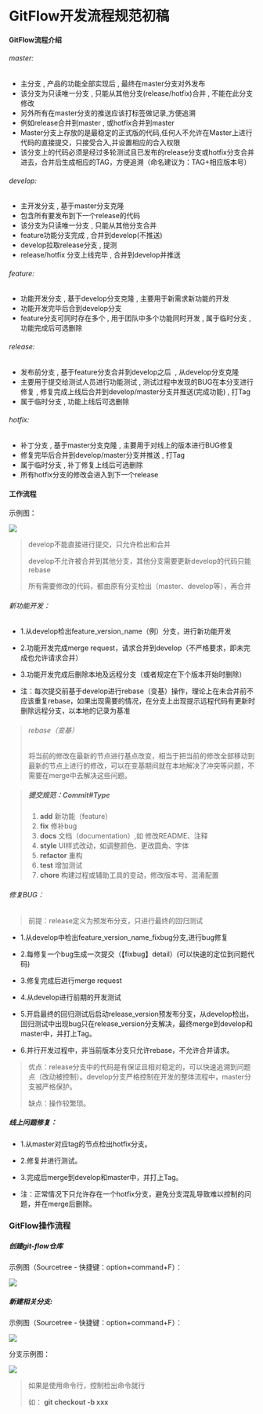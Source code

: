 # GitFlow开发流程规范初稿



#### GitFlow流程介绍

###### master:

- 主分支 , 产品的功能全部实现后 , 最终在master分支对外发布
- 该分支为只读唯一分支 , 只能从其他分支(release/hotfix)合并 , 不能在此分支修改
- 另外所有在master分支的推送应该打标签做记录,方便追溯
- 例如release合并到master , 或hotfix合并到master
- Master分支上存放的是最稳定的正式版的代码,任何人不允许在Master上进行代码的直接提交，只接受合入,并设置相应的合入权限
- 该分支上的代码必须是经过多轮测试且已发布的release分支或hotfix分支合并进去，合并后生成相应的TAG，方便追溯（命名建议为：TAG+相应版本号）

###### develop:

- 主开发分支 , 基于master分支克隆
- 包含所有要发布到下一个release的代码
- 该分支为只读唯一分支 , 只能从其他分支合并
- feature功能分支完成 , 合并到develop(不推送)
- develop拉取release分支 , 提测
- release/hotfix 分支上线完毕 , 合并到develop并推送

###### feature:

- 功能开发分支 , 基于develop分支克隆 , 主要用于新需求新功能的开发
- 功能开发完毕后合到develop分支
- feature分支可同时存在多个 , 用于团队中多个功能同时开发 , 属于临时分支 , 功能完成后可选删除

###### release:

- 发布前分支 , 基于feature分支合并到develop之后  , 从develop分支克隆
- 主要用于提交给测试人员进行功能测试 , 测试过程中发现的BUG在本分支进行修复 , 修复完成上线后合并到develop/master分支并推送(完成功能) , 打Tag
- 属于临时分支 , 功能上线后可选删除

###### hotfix:

- 补丁分支 , 基于master分支克隆 , 主要用于对线上的版本进行BUG修复
- 修复完毕后合并到develop/master分支并推送 , 打Tag
- 属于临时分支 , 补丁修复上线后可选删除
- 所有hotfix分支的修改会进入到下一个release

#### 工作流程

示例图：

![](http://192.168.11.214:8087/android-team/androidteamtogether/raw/master/%E5%BC%80%E5%8F%91%E8%A7%84%E8%8C%83/picture/gitflow%E6%B5%81%E7%A8%8B%E5%9B%BE.jpeg)


> develop不能直接进行提交，只允许检出和合并
>
> develop不允许被合并到其他分支，其他分支需要更新develop的代码只能rebase
>
> 所有需要修改的代码，都由原有分支检出（master、develop等），再合并

###### 新功能开发：

* 1.从develop检出feature_version_name（例）分支，进行新功能开发
  
* 2.功能开发完成merge request，请求合并到develop（不严格要求，即未完成也允许请求合并）
  
* 3.功能开发完成后删除本地及远程分支（或者规定在下个版本开始时删除）
  
* 注：每次提交前基于develop进行rebase（变基）操作，理论上在未合并前不应该重复rebase，如果出现需要的情况，在分支上出现提示远程代码有更新时删除远程分支，以本地的记录为基准

> ###### rebase（变基）
> 
> 将当前的修改在最新的节点进行基点改变，相当于把当前的修改全部移动到最新的节点上进行的修改，可以在变基期间就在本地解决了冲突等问题，不需要在merge中去解决这些问题。

> ##### 提交规范：Commit#Type
> 
> 1. **add** 
>    新功能（feature）
> 2. **fix** 
>    修补bug
> 3. **docs** 
   文档（documentation）,如 修改README、注释
> 4. **style** 
>    UI样式改动，如调整颜色、更改圆角、字体
> 5. **refactor** 
>    重构
> 6. **test** 
   增加测试
> 7. **chore** 
   构建过程或辅助工具的变动，修改版本号、混淆配置

###### 修复BUG：

> 前提：release定义为预发布分支，只进行最终的回归测试

* 1.从develop中检出feature_version_name_fixbug分支,进行bug修复

* 2.每修复一个bug生成一次提交（【fixbug】detail）(可以快速的定位到问题代码)

* 3.修复完成后进行merge request

* 4.从develop进行前期的开发测试

* 5.开启最终的回归测试后启动release_version预发布分支，从develop检出，回归测试中出现bug只在release_version分支解决，最终merge到develop和master中，并打上Tag。

* 6.并行开发过程中，非当前版本分支只允许rebase，不允许合并请求。

> 优点：release分支中的代码是有保证且相对稳定的，可以快速追溯到问题点（改动被控制）。develop分支严格控制在开发的整体流程中，master分支被严格保护。
> 
> 缺点：操作较繁琐。

##### 线上问题修复：

* 1.从master对应tag的节点检出hotfix分支。
  
* 2.修复并进行测试。
  
* 3.完成后merge到develop和master中，并打上Tag。

  
* 注：正常情况下只允许存在一个hotfix分支，避免分支混乱导致难以控制的问题，并在merge后删除。


### GitFlow操作流程

##### 创建git-flow仓库

示例图（Sourcetree - 快捷键：option+command+F）：

![](http://192.168.11.214:8087/android-team/androidteamtogether/raw/master/%E5%BC%80%E5%8F%91%E8%A7%84%E8%8C%83/picture/gitflow%E6%93%8D%E4%BD%9C%E5%9B%BE1.jpeg)

##### 新建相关分支:

示例图（Sourcetree - 快捷键：option+command+F）：

![](http://192.168.11.214:8087/android-team/androidteamtogether/raw/master/%E5%BC%80%E5%8F%91%E8%A7%84%E8%8C%83/picture/gitflow%E6%93%8D%E4%BD%9C%E5%9B%BE2.jpeg)

分支示例图：

![](http://192.168.11.214:8087/android-team/androidteamtogether/raw/master/%E5%BC%80%E5%8F%91%E8%A7%84%E8%8C%83/picture/gitflow%E5%88%86%E6%94%AF%E7%A4%BA%E4%BE%8B%E5%9B%BE.jpeg)



> 如果是使用命令行，控制检出命令就行
> 
> 如： **git checkout -b xxx**


